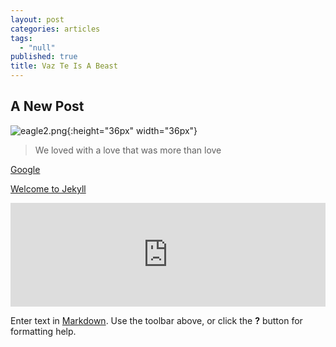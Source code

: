 ```yaml
---
layout: post
categories: articles
tags: 
  - "null"
published: true
title: Vaz Te Is A Beast
---
```





## A New Post

![eagle2.png]({{site.baseurl}}/media/eagle2.png){:height="36px" width="36px"}

> We loved with a love that was more than love

[Google](http://www.google.com)

[Welcome to Jekyll](/articles/welcome-to-jekyll/)

<iframe width="100%" height="166" scrolling="no" frameborder="no" src="https://w.soundcloud.com/player/?url=https%3A//api.soundcloud.com/tracks/34019569&color=0066cc"></iframe>

Enter text in [Markdown](http://daringfireball.net/projects/markdown/). Use the toolbar above, or click the **?** button for formatting help.
